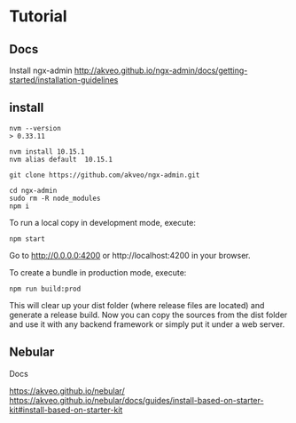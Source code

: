 # Tutorial

## Docs

Install ngx-admin
http://akveo.github.io/ngx-admin/docs/getting-started/installation-guidelines


## install


    nvm --version
    > 0.33.11

    nvm install 10.15.1
    nvm alias default  10.15.1

    git clone https://github.com/akveo/ngx-admin.git

    cd ngx-admin
    sudo rm -R node_modules 
    npm i

To run a local copy in development mode, execute:

    npm start

Go to http://0.0.0.0:4200 or http://localhost:4200 in your browser.    

To create a bundle in production mode, execute:

    npm run build:prod

This will clear up your dist folder (where release files are located) and generate a release build. Now you can copy the sources from the dist folder and use it with any backend framework or simply put it under a web server.

## Nebular

Docs

https://akveo.github.io/nebular/
https://akveo.github.io/nebular/docs/guides/install-based-on-starter-kit#install-based-on-starter-kit


